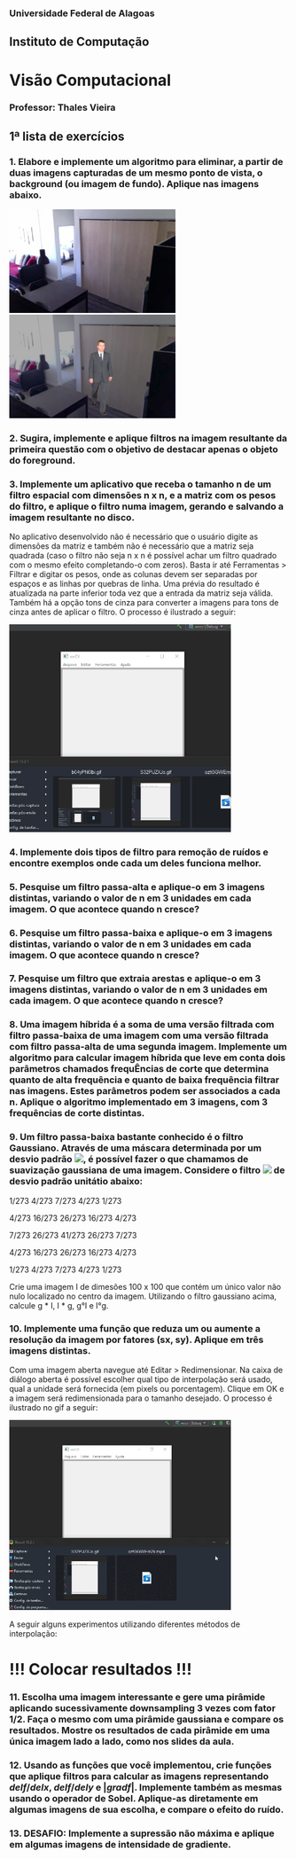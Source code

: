 ### Universidade Federal de Alagoas
## Instituto de Computação

# Visão Computacional
### Professor: Thales Vieira

## 1ª lista de exercícios

### 1. Elabore e implemente um algoritmo para eliminar, a partir de duas imagens capturadas de um mesmo ponto de vista, o background (ou imagem de fundo). Aplique nas imagens abaixo.

<img src="imagens/first_frame.jpg" width="300px"/> <img src="imagens/second_frame.jpg" width="300px"/> 

### 2. Sugira, implemente e aplique filtros na imagem resultante da primeira questão com o objetivo de destacar apenas o objeto do foreground.

### 3. Implemente um aplicativo que receba o tamanho n de um filtro espacial com dimensões n x n, e a matriz com os pesos do filtro, e aplique o filtro numa imagem, gerando e salvando a imagem resultante no disco.
No aplicativo desenvolvido não é necessário que o usuário digite as dimensões da matriz e também não é necessário que a matriz seja quadrada (caso o filtro não seja n x n é possível achar um filtro quadrado com o mesmo efeito completando-o com zeros). Basta ir até Ferramentas > Filtrar e digitar os pesos, onde as colunas devem ser separadas por espaços e as linhas por quebras de linha. Uma prévia do resultado é atualizada na parte inferior toda vez que a entrada da matriz seja válida. Também há a opção tons de cinza para converter a imagens para tons de cinza antes de aplicar o filtro. O processo é ilustrado a seguir:

<img src="imagens/b03ifB4t6w.gif" width="400px"/>

### 4. Implemente dois tipos de filtro para remoção de ruídos e encontre exemplos onde cada um deles funciona melhor.

### 5. Pesquise um filtro passa-alta e aplique-o em 3 imagens distintas, variando o valor de n em 3 unidades em cada imagem. O que acontece quando n cresce?

### 6. Pesquise um filtro passa-baixa e aplique-o em 3 imagens distintas, variando o valor de n em 3 unidades em cada imagem. O que acontece quando n cresce?

### 7. Pesquise um filtro que extraia arestas e aplique-o em 3 imagens distintas, variando o valor de n em 3 unidades em cada imagem. O que acontece quando n cresce?

### 8. Uma imagem híbrida é a soma de uma versão filtrada com filtro passa-baixa de uma imagem com uma versão filtrada com filtro passa-alta de uma segunda imagem. Implemente um algoritmo para calcular imagem híbrida que leve em conta dois parâmetros chamados frequÊncias de corte que determina quanto de alta frequência e quanto de baixa frequência filtrar nas imagens. Estes parâmetros podem ser associados a cada n. Aplique o algoritmo implementado em 3 imagens, com 3 frequências de corte distintas.

### 9. Um filtro passa-baixa bastante conhecido é o filtro Gaussiano. Através de uma máscara determinada por um desvio padrão <img src="https://render.githubusercontent.com/render/math?math=\sigma">, é possível fazer o que chamamos de suavização gaussiana de uma imagem. Considere o filtro <img src="https://render.githubusercontent.com/render/math?math=5x5"> de desvio padrão unitátio abaixo:

1/273  4/273  7/273  4/273 1/273

4/273 16/273 26/273 16/273 4/273

7/273 26/273 41/273 26/273 7/273

4/273 16/273 26/273 16/273 4/273

1/273  4/273  7/273  4/273 1/273

Crie uma imagem I de dimesões 100 x 100 que contém um único valor não nulo localizado no centro da imagem. Utilizando o filtro gaussiano acima, calcule g * I, I * g, g°I e I°g.

### 10. Implemente uma função que reduza um ou aumente a resolução da imagem por fatores (sx, sy). Aplique em três imagens distintas.
Com uma imagem aberta navegue até Editar > Redimensionar. Na caixa de diálogo aberta é possível escolher qual tipo de interpolação será usado, qual a unidade será fornecida (em pixels ou porcentagem). Clique em OK e a imagem será redimensionada para o tamanho desejado. O processo é ilustrado no gif a seguir:

<img src="https://github.com/jhonnye0/ECOM100_Listas/blob/main/lista1/imagens/b64yPN6Ibi.gif" width="400px"></img>

A seguir alguns experimentos utilizando diferentes métodos de interpolação:

# !!! Colocar resultados !!!

### 11. Escolha uma imagem interessante e gere uma pirâmide aplicando sucessivamente downsampling 3 vezes com fator 1/2. Faça o mesmo com uma pirâmide gaussiana e compare os resultados. Mostre os resultados de cada pirâmide em uma única imagem lado a lado, como nos slides da aula.

### 12. Usando as funções que você implementou, crie funções que aplique filtros para calcular as imagens representando $del f/del x$, $del f/del y$ e |$grad f$|. Implemente também as mesmas usando o operador de Sobel. Aplique-as diretamente em algumas imagens de sua escolha, e compare o efeito do ruído.

### 13. DESAFIO: Implemente a supressão não máxima e aplique em algumas imagens de intensidade de gradiente.
